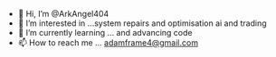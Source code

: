 - 👋 Hi, I’m @ArkAngel404
- 👀 I’m interested in ...system repairs and optimisation ai  and trading 
- 🌱 I’m currently learning ...  and advancing code
- 📫 How to reach me ... adamframe4@gmail.com

<!---
ArkAngel404/ArkAngel404 is a ✨ special ✨ repository because its `README.md` (this file) appears on your GitHub profile.
You can click the Preview link to take a look at your changes.
--->
